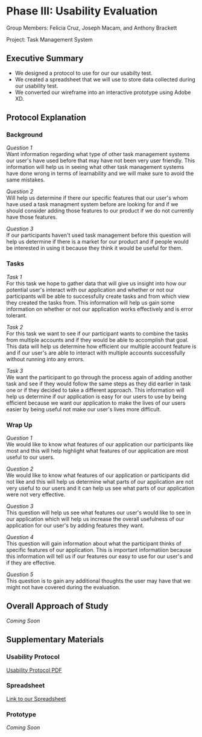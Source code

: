 # Phase III: Usability Evaluation

Group Members: Felicia Cruz, Joseph Macam, and Anthony Brackett

Project: Task Management System

## Executive Summary

* We designed a protocol to use for our our usabilty test.
* We created a spreadsheet that we will use to store data collected during our usability test.
* We converted our wireframe into an interactive prototype using Adobe XD.

## Protocol Explanation

### Background

*Question 1* <br/>
Want information regarding what type of other task management systems our user's have used before that may have not been very user friendly. This information will help us in seeing what other task management systems have done wrong in terms of learnability and we will make sure to avoid the same mistakes.

*Question 2* <br/>
Will help us determine if there our specific features that our user's whom have used a task managment system before are looking for and if we should consider adding those features to our product if we do not currently have those features.

*Question 3* <br/>
If our participants haven't used task management before this question will help us determine if there is a market for our product and if people would be interested in using it because they think it would be useful for them.


### Tasks

*Task 1* <br/>
For this task we hope to gather data that will give us insight into how our potential user's interact with our application and whether or not our participants will be able to successfully create tasks and from which view they created the tasks from. This information will help us gain some information on whether or not our application works effectively and is error tolerant.

*Task 2* <br/>
For this task we want to see if our participant wants to combine the tasks from multiple accounts and if they would be able to accomplish that goal. This data will help us determine how efficient our multiple account feature is and if our user's are able to interact with multiple accounts successfully without running into any errors. 

*Task 3* <br/>
We want the participant to go through the process again of adding another task and see if they would follow the same steps as they did earlier in task one or if they decided to take a different approach. This information will help us determine if our application is easy for our users to use by being efficient because we want our application to make the lives of our users easier by being useful not make our user's lives more difficult.

### Wrap Up

*Question 1* <br/>
We would like to know what features of our application our participants like most and this will help highlight what features of our application are most useful to our users.

*Question 2* <br/>
We would like to know what features of our application or participants did not like and this will help us determine what parts of our application are not very useful to our users and it can help us see what parts of our application were not very effective.

*Question 3* <br/>
This question will help us see what features our user's would like to see in our application which will help us increase the overall usefulness of our application for our user's by adding features they want.

*Question 4* <br/>
This question will gain information about what the participant thinks of specific features of our application. This is important informatiion because this information will tell us if our features our easy to use for our user's and if they are effective.

*Question 5* <br/>
This question is to gain any additional thoughts the user may have that we might not have covered during the evaluation.

## Overall Approach of Study
*Coming Soon*

## Supplementary Materials

### Usability Protocol
[Usability Protocol PDF](<./Usability Test Protocol_ Task Masters.pdf>)

### Spreadsheet
[Link to our Spreadsheet](https://docs.google.com/spreadsheets/d/1qmN8ZJPnkbqCGjyDKQCvIJ0V3jugID-rqRJrAHkMX2w/edit?usp=sharing)

### Prototype
*Coming Soon*



